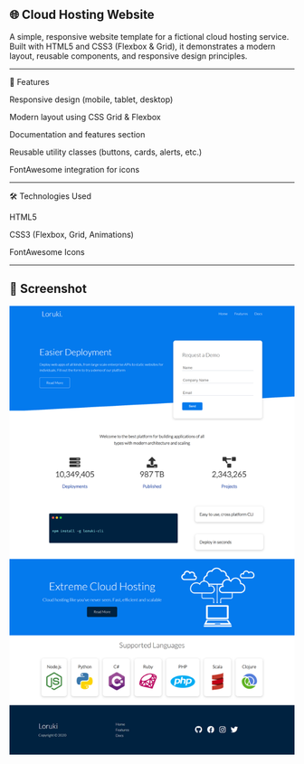 ## 🌐 **Cloud Hosting Website**

A simple, responsive website template for a fictional cloud hosting service.
Built with HTML5 and CSS3 (Flexbox & Grid), it demonstrates a modern layout, reusable components, and responsive design principles.

---

🚀 Features

Responsive design (mobile, tablet, desktop)

Modern layout using CSS Grid & Flexbox

Documentation and features section

Reusable utility classes (buttons, cards, alerts, etc.)

FontAwesome integration for icons

---

🛠️ Technologies Used

HTML5

CSS3 (Flexbox, Grid, Animations)

FontAwesome Icons

---

## 📸 Screenshot  

![Homepage Screenshot](assets/images/screen_shot.png)

